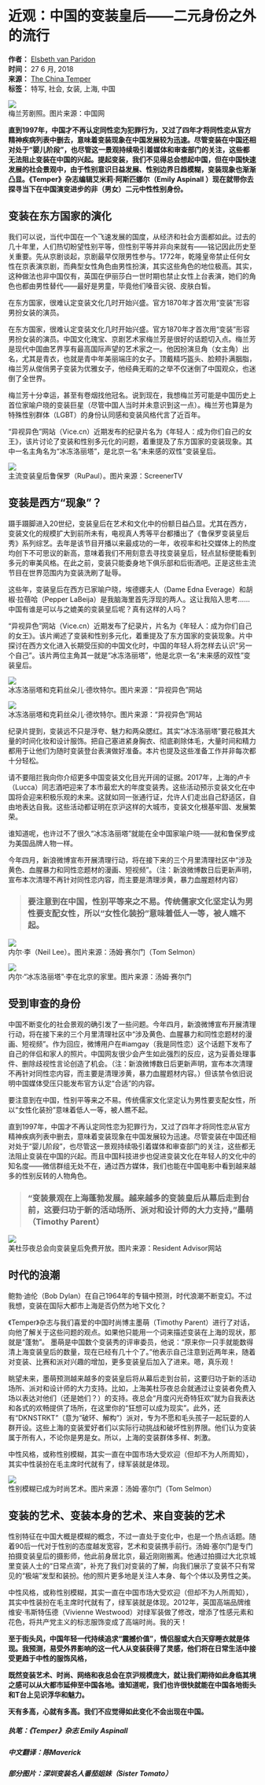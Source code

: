# 近观：中国的变装皇后——二元身份之外的流行

**作者：** [Elsbeth van Paridon](https://chinatemper.com/zh/author/tempermag)  
**时间：** 27 6 月, 2018  
**来源：** [The China Temper](https://chinatemper.com/)  
**标签：** 特写, 社会, 女装, 上海, 中国  

![](https://i0.wp.com/chinatemper.com/wp-content/uploads/2018/06/meilanfang.jpg?resize=780%2C1074&ssl=1)  
梅兰芳剧照。图片来源：中国网

**直到1997年，中国才不再认定同性恋为犯罪行为，又过了四年才将同性恋从官方精神疾病列表中删去，意味着变装现象在中国发展较为迅速。尽管变装在中国还相对处于“婴儿阶段”，也尽管这一景观持续吸引着媒体和审查部门的关注，这些都无法阻止变装在中国的兴起。提起变装，我们不见得总会想起中国，但在中国快速发展的社会景观中，由于性别意识日益发展、性别边界日趋模糊，变装现象也渐渐凸显。《Temper》杂志编辑艾米莉·阿斯匹娜尔（Emily Aspinall ）现在就带你去探寻当下在中国演变进步的非（男女）二元中性性别身份。**

## 变装在东方国家的演化

我们可以说，当代中国在一个飞速发展的国度，从经济和社会方面都如此。过去的几十年里，人们热切盼望性别平等，但性别平等并非向来就有——铭记因此历史至关重要。先从京剧谈起，京剧最早仅限男性参与。1772年，乾隆皇帝禁止任何女性在京表演京剧，而典型女性角色由男性扮演，其实这些角色的地位极高。其实，这种做法也非中国仅有，英国在伊丽莎白一世时期也禁止女性上台表演，她们的角色也都由男性替代——最好是男童，毕竟他们嗓音尖锐、皮肤白皙。

在东方国家，很难认定变装文化几时开始兴盛。官方1870年才首次用“变装”形容男扮女装的演员。

在东方国家，很难认定变装文化几时开始兴盛。官方1870年才首次用“变装”形容男扮女装的演员。中国文化瑰宝、京剧艺术家梅兰芳是很好的话题切入点。梅兰芳是现代中国曲艺界享有最高国际声望的艺术家之一。他因扮演旦角（女主角）出名，尤其是青衣，也就是青中年美丽端庄的女子。顶戴精巧盔头、脸颊扑满胭脂，梅兰芳从俊俏男子变装为优雅女子，他经典无暇的之举不仅迷倒了中国观众，也迷倒了全世界。

梅兰芳十分幸运，甚至有卷烟找他冠名。说到现在，我想梅兰芳可能是中国历史上首位家喻户晓的变装巨星（尽管中国人当时并未意识到这一点）。梅兰芳也算是为特殊性别群体（LGBT）的身份认同感和变装风格代言了近百年。

“异视异色”网站（Vice.cn）近期发布的纪录片名为《年轻人：成为你们自己的女王》，该片讨论了变装和性别多元化的问题，着重提及了东方国家的变装现象。其中一名主角名为“冰冻洛丽塔”，是北京一名“未来感的双性”变装皇后。

![](https://i0.wp.com/chinatemper.com/wp-content/uploads/2018/06/112077_rupaul-mainstream-PAGE-2017.jpg?resize=1024%2C541&ssl=1)  
主流变装皇后鲁保罗（RuPaul）。图片来源：ScreenerTV

## 变装是西方“现象”？

蹑手蹑脚进入20世纪，变装皇后在艺术和文化中的份额日益凸显。尤其在西方，变装文化的规模扩大到前所未有，电视真人秀等平台都播出了《鲁保罗变装皇后秀》系列综艺。去年是该节目开播以来最成功的一年，收视率和社交媒体上的热度均创下不可思议的新高，意味着我们不用刻意去寻找变装皇后，轻点鼠标便能看到多元的审美风格。在此之前，变装只能委身地下俱乐部和后街酒吧。正是这些主流节目在世界范围内为变装洗刷了耻辱。

这些年，变装皇后在西方已家喻户晓，埃德娜夫人（Dame Edna Everage）和胡椒·拉蓓哈（Pepper LaBeija）是我脑海里首先浮现的两人。这让我陷入思考……中国有谁是可以与之媲美的变装皇后呢？真有这样的人吗？

“异视异色”网站（Vice.cn）近期发布了纪录片，片名为《年轻人：成为你们自己的女王》。该片阐述了变装和性别多元化，着重提及了东方国家的变装现象。片中探讨在西方文化进入长期受压抑的中国文化时，中国的年轻人将怎样去认识“另一个自己”。该片两位主角其一就是“冰冻洛丽塔”，他是北京一名“未来感的双性”变装皇后。

![](https://i0.wp.com/chinatemper.com/wp-content/uploads/2018/06/Vice-Drag-Cover-1.jpg?resize=1024%2C512&ssl=1)  
冰冻洛丽塔和克莉丝朵儿·德坎特尔。图片来源：“异视异色”网站

![](https://i0.wp.com/chinatemper.com/wp-content/uploads/2018/06/Frozen-Lolita-and-Krystal-de-Canteur-at-the-release-party.jpg?resize=630%2C473&ssl=1)  
冰冻洛丽塔和克莉丝朵儿·德坎特尔。图片来源：“异视异色”网站

纪录片提到，变装远不只是浮夸、魅力和两朵腮红。其实“冰冻洛丽塔”要花极其大量的时间化妆和设计服饰。把自己塞进紧身胸衣、彻底剃除体毛，大量时间和精力都用于让他们为随时变装登台表演做好准备。本片也提及这些准备工作并非每次都十分轻松。

请不要阻拦我向你介绍更多中国变装文化目光开阔的证据。2017年，上海的卢卡（Lucca）同志酒吧迎来了本市最宏大的年度变装秀。这些活动预示变装文化在中国将会迎来积极乐观的未来。这就如同一张通行证，允许人们走出自己舒适区，自由地表达自我。这些活动都证明在京沪这样的大城市，变装文化根基牢固、发展繁荣。

谁知道呢，也许过不了很久“冰冻洛丽塔”就能在全中国家喻户晓——就和鲁保罗成为美国品牌人物一样。

今年四月，新浪微博宣布开展清理行动，将在接下来的三个月里清理社区中“涉及黄色、血腥暴力和同性恋题材的漫画、短视频”。（注：新浪微博数日后更新声明，宣布本次清理不再针对同性恋内容，而主要是清理涉黄，暴力血腥题材内容）

> ### 要注意到在中国，性别平等来之不易。传统儒家文化坚定认为男性要支配女性，所以“女性化装扮”意味着低人一等，被人瞧不起。

![](https://i0.wp.com/chinatemper.com/wp-content/uploads/2018/06/Neil-Lee-by-Tom-Selmon-1.jpg?resize=1000%2C735&ssl=1)  
内尔·李（Neil Lee）。图片来源：汤姆·赛尔门（Tom Selmon）

![](https://i0.wp.com/chinatemper.com/wp-content/uploads/2018/06/Neil-Lee-by-Tom-Selmon_3.jpg?resize=1000%2C742&ssl=1)  
内尔·“冰冻洛丽塔”·李在北京的家里。图片来源：汤姆·赛尔门

## 受到审查的身份

中国不断变化的社会景观的确引发了一些问题。今年四月，新浪微博宣布开展清理行动，将在接下来的三个月里清理社区中“涉及黄色、血腥暴力和同性恋题材的漫画、短视频”。作为回应，微博用户在#iamgay（我是同性恋）这个话题下发布了自己的伴侣和家人的照片。中国网友很少会产生如此强烈的反应，这为妥善处理事件、删除歧视性言论创造了机会。（注：新浪微博数日后更新声明，宣布本次清理不再针对同性恋内容，而主要是清理涉黄，暴力血腥题材内容。）但该禁令依旧说明中国媒体受压只能发布官方认定“合适”的内容。

要注意到在中国，性别平等来之不易。传统儒家文化坚定认为男性要支配女性，所以“女性化装扮”意味着低人一等，被人瞧不起。

直到1997年，中国才不再认定同性恋为犯罪行为，又过了四年才将同性恋从官方精神疾病列表中删去，意味着变装现象在中国发展较为迅速。尽管变装在中国还相对处于“婴儿阶段”，也尽管这一景观持续吸引着媒体和审查部门的关注，这些都无法阻止变装在中国的兴起。而且中国科技进步也促进变装文化在年轻人的文化中的知名度——微信群组无处不在，通过西方媒体，我们也能在中国电影中看到越来越多的性别反转的人物角色。

> ### “变装景观在上海蓬勃发展。越来越多的变装皇后从幕后走到台前，这要归功于新的活动场所、派对和设计师的大力支持，”墨萌（Timothy Parent）

![](https://i0.wp.com/chinatemper.com/wp-content/uploads/2018/06/medusa.png?resize=558%2C790&ssl=1)  
美杜莎夜总会向变装皇后免费开放。图片来源：Resident Advisor网站

## 时代的浪潮

鲍勃·迪伦（Bob Dylan）在自己1964年的专辑中预测，时代浪潮不断变幻。不过我想，变装在国际大都市上海是否仍然为地下文化？

《Temper》杂志与我们喜爱的中国时尚博主墨萌（Timothy Parent）进行了对话，向他了解关于这些问题的观点。如果他只能用一个词来描述变装在上海的现状，那就是“蓬勃”。 墨萌是中国数个变装秀的评审委员，他说：“原来你一只手就能数得清上海变装皇后的数量，现在已经有几十个了。”他表示自己注意到近两年来，随着对变装、比赛和派对兴趣的增加，更多变装皇后加入了进来。嗯，真乐观！

眺望未来，墨萌预测越来越多的变装皇后将从幕后走到台前，这要归功于新的活动场所、派对和设计师的大力支持。比如，上海美杜莎夜总会就通过让变装者免费入场以表达对他们（还是她们？）的支持。夜总会“月度闪光奇特狂欢”就为自我表达和各式的欢畅提供了场所，在这里你的“狂想可以成为现实”。此外，还有“DKNSTRKT”（意为“破环、解构”）派对，专为不愿和毛头孩子一起玩耍的人群开设。这些上海的变装爱好者们以实际行动挑战和破坏性别界限。他们认为变装属于所有人，不论你是男是女。所以，上海的变装群体多样、刺激。

中性风格，或称性别模糊，其实一直在中国市场大受欢迎（但却不为人所周知），其实中性装扮在毛主席时代就有了，绿军装就是体现。

![](https://i0.wp.com/chinatemper.com/wp-content/uploads/2018/06/Tom-Selmon-2.jpg?resize=397%2C595&ssl=1)  
性别模糊已成为时尚艺术。图片来源：汤姆·塞尔门（Tom Selmon）

## 变装的艺术、变装本身的艺术、来自变装的艺术

性别特征在中国大概是模糊的概念，不过一直处于变化中，也是一个热点话题。随着90后一代对于性别的态度越发宽容，艺术和变装携手前行。汤姆·塞尔门是专门拍摄变装皇后的摄影师，他此前身居北京，最近刚刚搬离。他通过拍摄过大北京城里变装人士的“日常点滴”，补充了我们对变装的了解，向我们展示了变装不只有常见的“极端”发型和装扮。他的照片更多地是关注人本身、每个个体以及男性之美。

中性风格，或称性别模糊，其实一直在中国市场大受欢迎（但却不为人所周知），其实中性装扮在毛主席时代就有了，绿军装就是体现。2012年，英国高端品牌维维安·韦斯特伍德（Vivienne Westwood）对绿军装做了修改，增添了性感元素和花色，将共产党主义的标志服饰变成了高端时尚。我的天！

**至于街头风，中国年轻一代持续追求“震撼价值”，情侣服或大白天穿睡衣就是体现。我预测，易受外界影响的这一代人从变装获得了灵感，他们将在日常生活中接受更趋于中性的服饰风格，**

**既然变装艺术、时尚、网络和夜总会在京沪规模庞大，就让我们期待如此身临其境之感可以从大都市延伸至中国各地。谁知道呢，我们也许很快就能在中国各地街头和T台上见识浮华和魅力。**

**天有多高，心就有多高。我们不应觉得如此变化不会出现在中国。**

##### 执笔：《Temper》杂志 Emily Aspinall  
##### 中文翻译：陈Maverick  
##### 部分图片：深圳变装名人番茄姐妹（Sister Tomato）